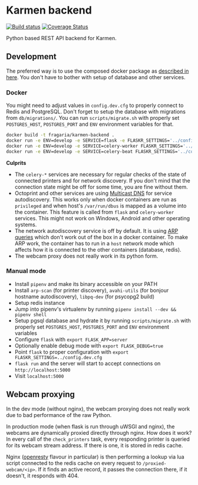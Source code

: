 # Karmen backend

[![Build status](https://api.travis-ci.com/fragaria/karmen.svg?branch=master)](https://travis-ci.com/fragaria/karmen)
[![Coverage Status](https://coveralls.io/repos/github/fragaria/karmen/badge.svg?branch=master)](https://coveralls.io/github/fragaria/karmen?branch=master)

Python based REST API backend for Karmen.

## Development

The preferred way is to use the composed docker package as [described in here](https://github.com/fragaria/karmen/blob/master/README.md).
You don't have to bother with setup of database and other services.

### Docker

You might need to adjust values in `config.dev.cfg` to properly connect to Redis and PostgreSQL. Don't
forget to setup the database with migrations from `db/migrations/`. You can run `scripts/migrate.sh`
with properly set `POSTGRES_HOST`, `POSTGRES_PORT` and `ENV` environment variables for that.

```sh
docker build -t fragaria/karmen-backend .
docker run -e ENV=develop -e SERVICE=flask -e FLASKR_SETTINGS='../config.dev.cfg' -p5000:9764 fragaria/karmen-backend
docker run -e ENV=develop -e SERVICE=celery-worker FLASKR_SETTINGS='../config.dev.cfg' fragaria/karmen-backend
docker run -e ENV=develop -e SERVICE=celery-beat FLASKR_SETTINGS='../config.dev.cfg' fragaria/karmen-backend
```

**Culprits**

- The `celery-*` services are necessary for regular checks of the state of connected printers and for network discovery.
If you don't mind that the connection state might be off for some time, you are fine without them.
- Octoprint and other services are using [Multicast DNS](https://en.wikipedia.org/wiki/Multicast_DNS) for
service autodiscovery. This works only when docker containers are run as `privileged` and when host's `/var/run/dbus`
is mapped as a volume into the container. This feature is called from `flask` and `celery-worker` services. This might
not work on Windows, Android and other operating systems.
- The network autodiscovery service is off by default. It is using [ARP queries](https://en.wikipedia.org/wiki/Address_Resolution_Protocol)
which don't work out of the box in a docker container. To make ARP work, the container has to run in a `host` network mode
which affects how it is connected to the other containers (database, redis).
- The webcam proxy does not really work in its python form.

### Manual mode

- Install `pipenv` and make its binary accessible on your PATH
- Install `arp-scan` (for printer discovery), `avahi-utils` (for bonjour hostname autodiscovery), `libpq-dev` (for psycopg2 build)
- Setup redis instance
- Jump into pipenv's virtualenv by running `pipenv install --dev && pipenv shell`
- Setup pgsql database and hydrate it by running `scripts/migrate.sh` with properly set `POSTGRES_HOST`, `POSTGRES_PORT` and `ENV` environment variables
- Configure `flask` with `export FLASK_APP=server`
- Optionally enable debug mode with `export FLASK_DEBUG=true`
- Point `flask` to proper configuration with `export FLASKR_SETTINGS=../config.dev.cfg`
- `flask run` and the server will start to accept connections on `http://localhost:5000`
- Visit `localhost:5000`

## Webcam proxying

In the dev mode (without nginx), the webcam proxying does not really work due to bad
performance of the raw Python.

In production mode (when flask is run through uWSGI and nginx), the webcams are dynamically proxied directly
through nginx. How does it work? In every call of the `check_printers` task, every responding
printer is queried for its webcam stream address. If there is one, it is stored in redis cache.

Nginx ([openresty](https://openresty.org/) flavour in particular) is then performing a lookup via lua script
connected to the redis cache on every request to `/proxied-webcam/<ip>`. If it finds an active record,
it passes the connection there, if it doesn't, it responds with 404.